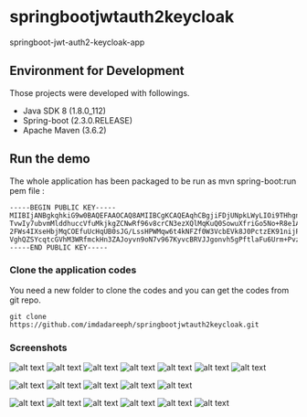# springbootjwtauth2keycloak
springboot-jwt-auth2-keycloak-app


## Environment for Development
 Those projects were developed with followings.

 * Java SDK 8 (1.8.0_112)
 * Spring-boot (2.3.0.RELEASE)
 * Apache Maven (3.6.2)
 
 ## Run the demo
The whole application has been packaged to be run as mvn spring-boot:run pem file :
```
-----BEGIN PUBLIC KEY-----
MIIBIjANBgkqhkiG9w0BAQEFAAOCAQ8AMIIBCgKCAQEAqhCBgjiFDjUNpkLWyLIOi9THhgnftnoP2T6w0J3JBkiVBTnQoQmQwSamlWmn
TvwIy7ubvmMlddhuccVfuMkjkgZCNwRf96v8crCN3ezXQlMqKuQ0SowuXfriGo5No+R8e1ASy073prlJtKAisxIs2gtUF0btxlO3jHve
2FWs4IXseHbjMqCOEfuUcHqUB0sJG/LssHPWMqw6t4kNFZf0W3VcbEVk8J0PctzEK91nijPDOjmgiJPIHOO28YcAt29zDmj+8kDu1Xi4
VghQZSYcqtcGVhM3WRfmckHn3ZAJoyvn9oN7v967KyvcBRVJJgonvh5gPftlaFu6Urm+PvzeHwIDAQAB
-----END PUBLIC KEY-----
```

### Clone the application codes
 You need a new folder to clone the codes and you can get the codes from git repo.
 ```
 git clone https://github.com/imdadareeph/springbootjwtauth2keycloak.git
 ```
 
 ### Screenshots
 
 ![alt text](https://raw.githubusercontent.com/imdadareeph/springbootjwtauth2keycloak/master/src/main/resources/static/screenshots/0.png "preview0")
 ![alt text](https://raw.githubusercontent.com/imdadareeph/springbootjwtauth2keycloak/master/src/main/resources/static/screenshots/13.png "preview13")
 ![alt text](https://raw.githubusercontent.com/imdadareeph/springbootjwtauth2keycloak/master/src/main/resources/static/screenshots/17.png "preview17")
 ![alt text](https://raw.githubusercontent.com/imdadareeph/springbootjwtauth2keycloak/master/src/main/resources/static/screenshots/16.png "preview16")
 ![alt text](https://raw.githubusercontent.com/imdadareeph/springbootjwtauth2keycloak/master/src/main/resources/static/screenshots/15.png "preview15")
 ![alt text](https://raw.githubusercontent.com/imdadareeph/springbootjwtauth2keycloak/master/src/main/resources/static/screenshots/14.png "preview14")
 ![alt text](https://raw.githubusercontent.com/imdadareeph/springbootjwtauth2keycloak/master/src/main/resources/static/screenshots/12.png "preview12")
 

 ![alt text](https://raw.githubusercontent.com/imdadareeph/springbootjwtauth2keycloak/master/src/main/resources/static/screenshots/1.png "preview1")
 ![alt text](https://raw.githubusercontent.com/imdadareeph/springbootjwtauth2keycloak/master/src/main/resources/static/screenshots/2.png "preview2")
 ![alt text](https://raw.githubusercontent.com/imdadareeph/springbootjwtauth2keycloak/master/src/main/resources/static/screenshots/3.png "preview3")
 ![alt text](https://raw.githubusercontent.com/imdadareeph/springbootjwtauth2keycloak/master/src/main/resources/static/screenshots/4.png "preview4")
 ![alt text](https://raw.githubusercontent.com/imdadareeph/springbootjwtauth2keycloak/master/src/main/resources/static/screenshots/5.png "preview5")

 ![alt text](https://raw.githubusercontent.com/imdadareeph/springbootjwtauth2keycloak/master/src/main/resources/static/screenshots/6.png "preview6")
 ![alt text](https://raw.githubusercontent.com/imdadareeph/springbootjwtauth2keycloak/master/src/main/resources/static/screenshots/7.png "preview7")
 ![alt text](https://raw.githubusercontent.com/imdadareeph/springbootjwtauth2keycloak/master/src/main/resources/static/screenshots/8.png "preview8")
 ![alt text](https://raw.githubusercontent.com/imdadareeph/springbootjwtauth2keycloak/master/src/main/resources/static/screenshots/9.png "preview9")
 ![alt text](https://raw.githubusercontent.com/imdadareeph/springbootjwtauth2keycloak/master/src/main/resources/static/screenshots/10.png "preview10")
 ![alt text](https://raw.githubusercontent.com/imdadareeph/springbootjwtauth2keycloak/master/src/main/resources/static/screenshots/11.png "preview11")

